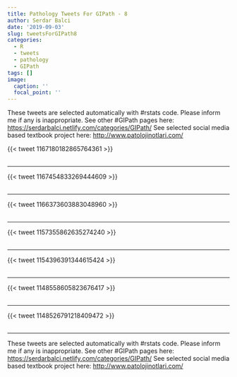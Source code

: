```yaml
---
title: Pathology Tweets For GIPath - 8
author: Serdar Balci
date: '2019-09-03'
slug: tweetsForGIPath8
categories:
  - R
  - tweets
  - pathology
  - GIPath
tags: []
image:
  caption: ''
  focal_point: ''
---
```



These tweets are selected automatically with #rstats code. Please inform me if any is inappropriate.
See other #GIPath pages here: https://serdarbalci.netlify.com/categories/GIPath/ 
See selected social media based textbook project here: http://www.patolojinotlari.com/

{{< tweet 1167180182865764361 >}}
<br>
<br>
<hr>
{{< tweet 1167454833269444609 >}}
<br>
<br>
<hr>
{{< tweet 1166373603883048960 >}}
<br>
<br>
<hr>
{{< tweet 1157355862635274240 >}}
<br>
<br>
<hr>
{{< tweet 1154396391344615424 >}}
<br>
<br>
<hr>
{{< tweet 1148558605823676417 >}}
<br>
<br>
<hr>
{{< tweet 1148526791218409472 >}}
<br>
<br>
<hr>


These tweets are selected automatically with #rstats code. Please inform me if any is inappropriate.
See other #GIPath pages here: https://serdarbalci.netlify.com/categories/GIPath/ 
See selected social media based textbook project here: http://www.patolojinotlari.com/
